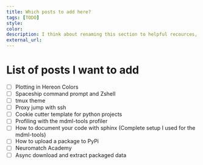 ```yaml
---
title: Which posts to add here?
tags: [TODO]
style: 
color: 
description: I think about renaming this section to helpful recources, where I add all kind of stuff that I use.
external_url:
---
```


# List of posts I want to add

- [ ] Plotting in Hereon Colors
- [ ] Spaceship command prompt and Zshell
- [ ] tmux theme
- [ ] Proxy jump with ssh
- [ ] Cookie cutter template for python projects
- [ ] Profiling with the mdml-tools profiler
- [ ] How to document your code with sphinx (Complete setup I used for the mdml-tools)
- [ ] How to upload a package to PyPi
- [ ] Neuromatch Academy
- [ ] Async download and extract packaged data
